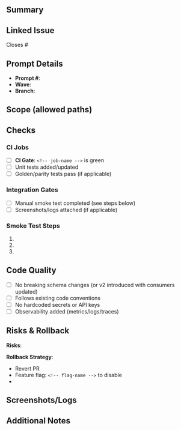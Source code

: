 ## Summary
<!-- Short description of what this branch delivers -->

## Linked Issue
Closes #<!-- issue number -->

## Prompt Details
- **Prompt #**: <!-- e.g., #5 -->
- **Wave**: <!-- A, B, or C -->
- **Branch**: <!-- e.g., svc/features -->

## Scope (allowed paths)
<!-- Copy the preface block for this prompt from PROJECT_PLAN.md -->

## Checks
### CI Jobs
- [ ] **CI Gate**: `<!-- job-name -->` is green
- [ ] Unit tests added/updated
- [ ] Golden/parity tests pass (if applicable)

### Integration Gates
- [ ] Manual smoke test completed (see steps below)
- [ ] Screenshots/logs attached (if applicable)

### Smoke Test Steps
<!-- List the manual steps to verify integration -->
1.
2.
3.

## Code Quality
- [ ] No breaking schema changes (or v2 introduced with consumers updated)
- [ ] Follows existing code conventions
- [ ] No hardcoded secrets or API keys
- [ ] Observability added (metrics/logs/traces)

## Risks & Rollback
**Risks**: <!-- Describe any risks -->

**Rollback Strategy**:
- Revert PR
- Feature flag: `<!-- flag-name -->` to disable
- <!-- Any additional rollback steps -->

## Screenshots/Logs
<!-- Add any relevant screenshots or log outputs -->

## Additional Notes
<!-- Any additional context, dependencies, or notes for reviewers -->
